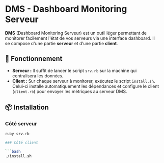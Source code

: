 # DMS - Dashboard Monitoring Serveur

**DMS** (Dashboard Monitoring Serveur) est un outil léger permettant de monitorer facilement l'état de vos serveurs via une interface dashboard.  Il se compose d'une partie **serveur** et d'une partie **client**.

## 🔧 Fonctionnement

- **Serveur :** Il suffit de lancer le script `srv.rb` sur la machine qui centralisera les données.
- **Client :** Sur chaque serveur à monitorer, exécutez le script `install.sh`. Celui-ci installe automatiquement les dépendances et configure le client (`client.rb`) pour envoyer les métriques au serveur DMS.

## 📦 Installation

### Côté serveur

```bash
ruby srv.rb

### Côté client

```bash
./install.sh
